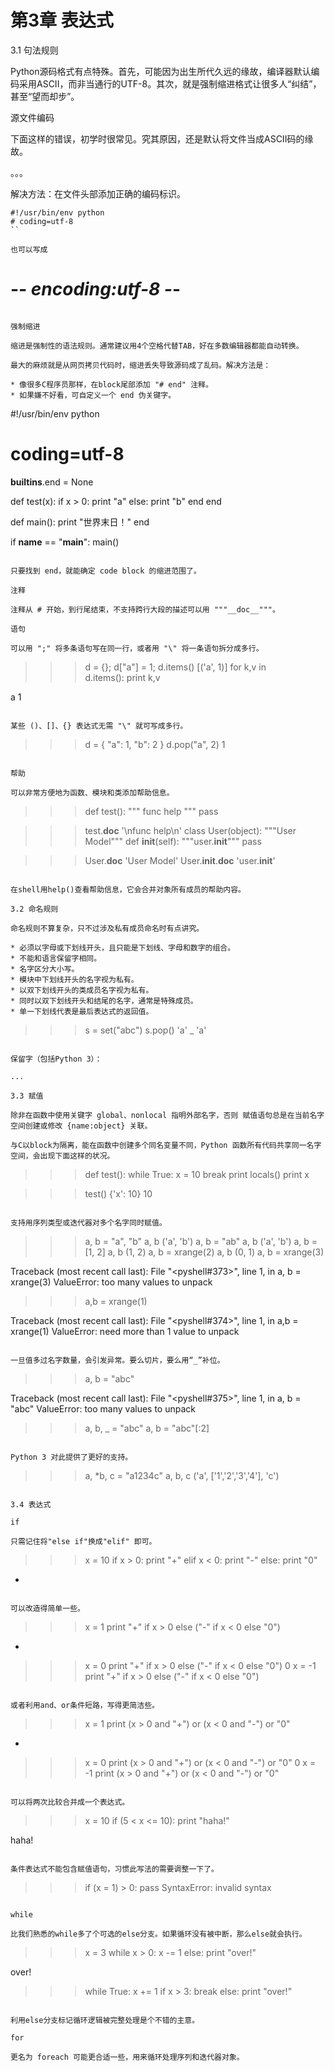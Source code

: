 # 第3章 表达式

3.1 句法规则

Python源码格式有点特殊。首先，可能因为出生所代久远的缘故，编译器默认编码采用ASCII，而非当通行的UTF-8。其次，就是强制缩进格式让很多人“纠结”， 甚至“望而却步”。

源文件编码

下面这样的错误，初学时很常见。究其原因，还是默认将文件当成ASCII码的缘故。

。。。

解决方法：在文件头部添加正确的编码标识。

```
#!/usr/bin/env python
# coding=utf-8
``

也可以写成

```
# -*- encoding:utf-8 -*-
```

强制缩进

缩进是强制性的语法规则。通常建议用4个空格代替TAB，好在多数编辑器都能自动转换。

最大的麻烦就是从网页拷贝代码时，缩进丢失导致源码成了乱码。解决方法是：

* 像很多C程序员那样，在block尾部添加 "# end" 注释。
* 如果嫌不好看，可自定义一个 end 伪关键字。

```
#!/usr/bin/env python
# coding=utf-8

__builtins__.end = None

def test(x):
    if x > 0:
        print "a"
    else:
        print "b"
    end
end

def main():
    print "世界末日！"
end

if __name__ == "__main__":
    main()
```

只要找到 end，就能确定 code block 的缩进范围了。

注释

注释从 # 开始，到行尾结束，不支持跨行大段的描述可以用 """__doc__"""。

语句

可以用 ";" 将多条语句写在同一行，或者用 "\" 将一条语句拆分成多行。

```
>>> d = {}; d["a"] = 1; d.items()
[('a', 1)]
>>> for k,v in \
        d.items():
	print k,v

	
a 1
```

某些 ()、[]、{} 表达式无需 "\" 就可写成多行。

```
>>> d = {
	"a": 1,
	"b": 2
	}
>>> d.pop("a",
      2)
1
```

帮助

可以非常方便地为函数、模块和类添加帮助信息。

```
>>> def test():
	"""
func help
"""
	pass

>>> test.__doc__
'\nfunc help\n'
>>> class User(object):
	"""User Model"""
	def __init__(self):
		"""user.__init__"""
		pass

	
>>> User.__doc__
'User Model'
>>> User.__init__.__doc__
'user.__init__'
```

在shell用help()查看帮助信息，它会合并对象所有成员的帮助内容。

3.2 命名规则

命名规则不算复杂，只不过涉及私有成员命名时有点讲究。

* 必须以字母或下划线开头，且只能是下划线、字母和数字的组合。
* 不能和语言保留字相同。
* 名字区分大小写。
* 模块中下划线开头的名字视为私有。
* 以双下划线开头的类成员名字视为私有。
* 同时以双下划线开头和结尾的名字，通常是特殊成员。
* 单一下划线代表是最后表达式的返回值。

```
>>> s = set("abc")
>>> s.pop()
'a'
>>> _
'a'
```

保留字（包括Python 3）：

...

3.3 赋值

除非在函数中使用关键字 global、nonlocal 指明外部名字，否则 赋值语句总是在当前名字空间创建或修改 {name:object} 关联。

与C以block为隔离，能在函数中创建多个同名变量不同，Python 函数所有代码共享同一名字空间，会出现下面这样的状况。

```
>>> def test():
	while True:
		x = 10
		break
	print locals()
	print x

	
>>> test()
{'x': 10}
10
```

支持用序列类型或迭代器对多个名字同时赋值。

```
>>> a, b = "a", "b"
>>> a, b
('a', 'b')
>>> a, b = "ab"
>>> a, b
('a', 'b')
>>> a, b = [1, 2]
>>> a, b
(1, 2)
>>> a, b = xrange(2)
>>> a, b
(0, 1)
>>> a, b = xrange(3)

Traceback (most recent call last):
  File "<pyshell#373>", line 1, in <module>
    a, b = xrange(3)
ValueError: too many values to unpack
>>> a,b = xrange(1)

Traceback (most recent call last):
  File "<pyshell#374>", line 1, in <module>
    a,b = xrange(1)
ValueError: need more than 1 value to unpack
```

一旦值多过名字数量，会引发异常。要么切片，要么用“_”补位。

```
>>> a, b = "abc"

Traceback (most recent call last):
  File "<pyshell#375>", line 1, in <module>
    a, b = "abc"
ValueError: too many values to unpack
>>> a, b, _ = "abc"
>>> a, b = "abc"[:2]
```

Python 3 对此提供了更好的支持。

```
>>> a, *b, c = "a1234c"
>>> a, b, c
('a', ['1','2','3','4'], 'c')
```

3.4 表达式

if

只需记住将"else if"换成"elif" 即可。

```
>>> x = 10
>>> if x > 0:
	print "+"
elif x < 0:
	print "-"
else:
	print "0"

	
+
```

可以改造得简单一些。

```
>>> x = 1
>>> print "+" if x > 0 else ("-" if x < 0 else "0")
+
>>> x = 0
>>> print "+" if x > 0 else ("-" if x < 0 else "0")
0
>>> x = -1
>>> print "+" if x > 0 else ("-" if x < 0 else "0")
```

或者利用and、or条件短路，写得更简洁些。

```
>>> x = 1
>>> print (x > 0 and "+") or (x < 0 and "-") or "0"
+
>>> x = 0
>>> print (x > 0 and "+") or (x < 0 and "-") or "0"
0
>>> x = -1
>>> print (x > 0 and "+") or (x < 0 and "-") or "0"
```

可以将两次比较合并成一个表达式。

```
>>> x = 10
>>> if (5 < x <= 10): print "haha!"

haha!
```

条件表达式不能包含赋值语句，习惯此写法的需要调整一下了。

```
>>> if (x = 1) > 0: pass
SyntaxError: invalid syntax
```

while

比我们熟悉的while多了个可选的else分支。如果循环没有被中断，那么else就会执行。

```
>>> x = 3
>>> while x > 0:
	x -= 1
else:
	print "over!"

	
over!
>>> while True:
	x += 1
	if x > 3: break
else:
	print "over!"

		
```

利用else分支标记循环逻辑被完整处理是个不错的主意。

for

更名为 foreach 可能更合适一些，用来循环处理序列和迭代器对象。

